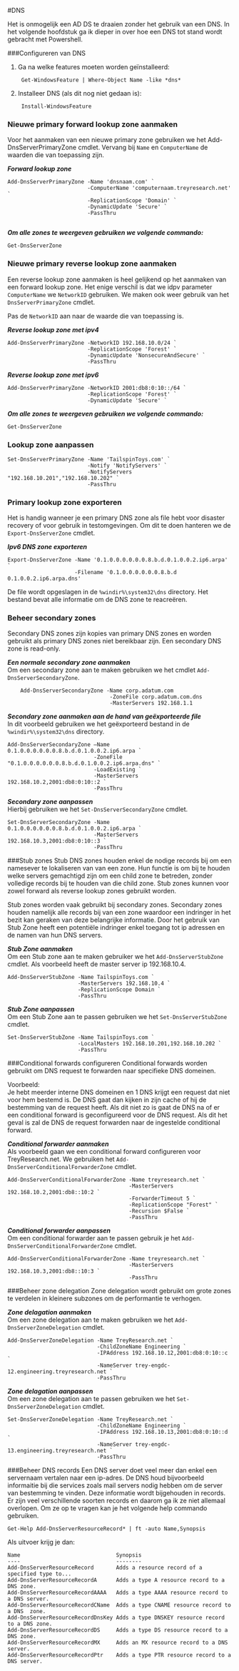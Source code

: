 #DNS

Het is onmogelijk een AD DS te draaien zonder het gebruik van een DNS. 
In het volgende hoofdstuk ga ik dieper in over hoe een DNS tot stand wordt gebracht met Powershell.

###Configureren van DNS

1. Ga na welke features moeten worden geïnstalleerd:

		Get-WindowsFeature | Where-Object Name -like *dns*

2. Installeer DNS (als dit nog niet gedaan is):

		Install-WindowsFeature


### Nieuwe primary forward lookup zone aanmaken
Voor het aanmaken van een nieuwe primary zone gebruiken we het Add-DnsServerPrimaryZone cmdlet. Vervang bij `Name` en `ComputerName` de waarden die van toepassing zijn. 

***Forward lookup zone***
 
```
Add-DnsServerPrimaryZone -Name 'dnsnaam.com' `
                         -ComputerName 'computernaam.treyresearch.net' `
                         -ReplicationScope 'Domain' `
                         -DynamicUpdate 'Secure' `
                         -PassThru
                         
```
***Om alle zones te weergeven gebruiken we volgende commando:***

    Get-DnsServerZone
    
### Nieuwe primary reverse lookup zone aanmaken
Een reverse lookup zone aanmaken is heel gelijkend op het aanmaken van een forward lookup zone. Het enige verschil is dat we idpv parameter `ComputerName` we `NetworkID` gebruiken. We maken ook weer gebruik van het `DnsServerPrimaryZone` cmdlet.

Pas de `NetworkID` aan naar de waarde die van toepassing is.

***Reverse lookup zone met ipv4***

```
Add-DnsServerPrimaryZone -NetworkID 192.168.10.0/24 `
                         -ReplicationScope 'Forest' `
                         -DynamicUpdate 'NonsecureAndSecure' `
                         -PassThru
```
***Reverse lookup zone met ipv6***

```
Add-DnsServerPrimaryZone -NetworkID 2001:db8:0:10::/64 `
                         -ReplicationScope 'Forest' `
                         -DynamicUpdate 'Secure' `                         
```
***Om alle zones te weergeven gebruiken we volgende commando:***

    Get-DnsServerZone

### Lookup zone aanpassen

```
Set-DnsServerPrimaryZone -Name 'TailspinToys.com' `
                         -Notify 'NotifyServers' `
                         -NotifyServers "192.168.10.201","192.168.10.202" `
                         -PassThru
```
### Primary lookup zone exporteren
Het is handig wanneer je een primary DNS zone als file hebt voor disaster recovery of voor gebruik in testomgevingen. Om dit te doen hanteren we de `Export-DnsServerZone` cmdlet.

***Ipv6 DNS zone exporteren***

```
Export-DnsServerZone -Name '0.1.0.0.0.0.0.0.8.b.d.0.1.0.0.2.ip6.arpa' `
                     -Filename '0.1.0.0.0.0.0.0.8.b.d 0.1.0.0.2.ip6.arpa.dns'
```
De file wordt opgeslagen in de  `%windir%\system32\dns` directory. Het bestand bevat alle informatie om de DNS zone te reacreëren.

### Beheer secondary zones

Secondary DNS zones zijn kopies van primary DNS zones en worden gebruikt als primary DNS zones niet bereikbaar zijn. Een secondary DNS zone is read-only. 

***Een normale secondary zone aanmaken***<br>
Om een secondary zone aan te maken gebruiken we het cmdlet `Add-DnsServerSecondaryZone`.

		Add-DnsServerSecondaryZone -Name corp.adatum.com 
									-ZoneFile corp.adatum.com.dns 
									-MasterServers 192.168.1.1
									
***Secondary zone aanmaken aan de hand van geëxporteerde file***<br>
In dit voorbeeld gebruiken we het geëxporteerd bestand in de `%windir%\system32\dns` directory. 

```
Add-DnsServerSecondaryZone –Name 0.1.0.0.0.0.0.0.8.b.d.0.1.0.0.2.ip6.arpa `
                           -ZoneFile "0.1.0.0.0.0.0.0.8.b.d.0.1.0.0.2.ip6.arpa.dns" `
                           -LoadExisting `
                           -MasterServers 192.168.10.2,2001:db8:0:10::2 `
                           -PassThru
```

***Secondary zone aanpassen***<br>
Hierbij gebruiken we het `Set-DnsServerSecondaryZone` cmdlet.

```
Set-DnsServerSecondaryZone -Name 0.1.0.0.0.0.0.0.8.b.d.0.1.0.0.2.ip6.arpa `
                           -MasterServers 192.168.10.3,2001:db8:0:10::3 `
                           -PassThru
```

###Stub zones
Stub DNS zones houden enkel de nodige records bij om een namesever te lokaliseren van van een zone. 
Hun functie is om bij te houden welke servers  gemachtigd zijn om een child zone te betreden, zonder volledige records bij te houden van die child zone. Stub zones kunnen voor zowel forward als reverse lookup zones gebruikt worden.

Stub zones worden vaak gebruikt bij secondary zones. Secondary zones houden namelijk alle records bij van een zone waardoor een indringer in het bezit kan geraken van deze belangrijke informatie. Door het gebruik van Stub Zone heeft een potentiële indringer enkel toegang tot ip adressen en de namen van hun DNS servers.

***Stub Zone aanmaken***<br>
Om een Stub zone aan te maken gebruiker we het `Add-DnsServerStubZone` cmdlet. Als voorbeeld heeft de master server ip 192.168.10.4.

```
Add-DnsServerStubZone -Name TailspinToys.com `
                      -MasterServers 192.168.10.4 `
                      -ReplicationScope Domain `
                      -PassThru
```
***Stub Zone aanpassen***<br>
Om een Stub Zone aan te passen gebruiken we het `Set-DnsServerStubZone` cmdlet. 

```
Set-DnsServerStubZone -Name TailspinToys.com `
                      -LocalMasters 192.168.10.201,192.168.10.202 `
                      -PassThru
```

###Conditional forwards configureren
Conditional forwards worden gebruikt om DNS request te forwarden naar specifieke DNS domeinen. 

Voorbeeld:<br>
Je hebt meerder interne DNS domeinen en 1 DNS krijgt een request dat niet voor hem bestemd is. De DNS gaat dan kijken in zijn cache of hij de bestemming van de request heeft. Als dit niet zo is gaat de DNS na of er een conditional forward is geconfigureerd voor de DNS request. Als dit het geval is zal de DNS de request forwarden naar de ingestelde conditional forward.

***Conditional forwarder aanmaken***<br>
Als voorbeeld gaan we een conditional forward configureren voor TreyResearch.net. We gebruiken het `Add-DnsServerConditionalForwarderZone` cmdlet.

```
Add-DnsServerConditionalForwarderZone -Name treyresearch.net `
                                      -MasterServers 192.168.10.2,2001:db8::10:2 `
                                      -ForwarderTimeout 5 `
                                      -ReplicationScope "Forest" `
                                      -Recursion $False `
                                      -PassThru
```

***Conditional forwarder aanpassen***<br>
Om een conditional forwarder aan te passen gebruik je het `Add-DnsServerConditionalForwarderZone` cmdlet.

```
Add-DnsServerConditionalForwarderZone -Name treyresearch.net `
                                      -MasterServers 192.168.10.3,2001:db8::10:3 `
                                      -PassThru
```

###Beheer zone delegation
Zone delegation wordt gebruikt om grote zones te verdelen in kleinere subzones om de performantie te verhogen.

***Zone delagation aanmaken***<br>
Om een zone delegation aan te maken gebruiken we het `Add-DnsServerZoneDelegation` cmdlet.

```
Add-DnsServerZoneDelegation -Name TreyResearch.net `
                            -ChildZoneName Engineering `
                            -IPAddress 192.168.10.12,2001:db8:0:10::c `
                            -NameServer trey-engdc-12.engineering.treyresearch.net `
                            -PassThru
```

***Zone delagation aanpassen***                            
Om een zone delegation aan te passen gebruiken we het `Set-DnsServerZoneDelegation` cmdlet.                            
 
```
Set-DnsServerZoneDelegation -Name TreyResearch.net `
                            -ChildZoneName Engineering `
                            -IPAddress 192.168.10.13,2001:db8:0:10::d `
                            -NameServer trey-engdc-13.engineering.treyresearch.net `
                            -PassThru
```                            

###Beheer DNS records
Een DNS server doet veel meer dan enkel een servernaam vertalen naar een ip-adres. De DNS houd bijvoorbeeld informaitie bij die services zoals mail servers nodig hebben om de server van bestemming te vinden. Deze informatie wordt bijgehouden in records. Er zijn veel verschillende soorten records en daarom ga ik ze niet allemaal overlopen. Om ze op te vragen kan je het volgende help commando gebruiken.

```   
Get-Help Add-DnsServerResourceRecord* | ft -auto Name,Synopsis
```   

Als uitvoer krijg je dan:

``` 
Name                              Synopsis
----                              --------
Add-DnsServerResourceRecord       Adds a resource record of a specified type to...
Add-DnsServerResourceRecordA      Adds a type A resource record to a DNS zone.
Add-DnsServerResourceRecordAAAA   Adds a type AAAA resource record to a DNS server.
Add-DnsServerResourceRecordCName  Adds a type CNAME resource record to a DNS  zone.
Add-DnsServerResourceRecordDnsKey Adds a type DNSKEY resource record to a DNS zone.
Add-DnsServerResourceRecordDS     Adds a type DS resource record to a DNS zone.
Add-DnsServerResourceRecordMX     Adds an MX resource record to a DNS server.
Add-DnsServerResourceRecordPtr    Adds a type PTR resource record to a DNS server.

``` 
